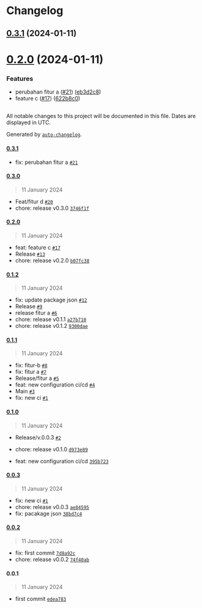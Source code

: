 # Changelog

## [0.3.1](https://github.com/dimsdeall/example-release-it/compare/0.3.0...0.3.1) (2024-01-11)

# [0.2.0](https://github.com/dimsdeall/example-release-it/compare/0.0.3...0.2.0) (2024-01-11)

### Features


* perubahan fitur a ([#21](https://github.com/dimsdeall/example-release-it/issues/21)) ([eb3d2c8](https://github.com/dimsdeall/example-release-it/commit/eb3d2c857f487f408fbeb726c4e7b44b08b821a2))
* feature c ([#17](https://github.com/dimsdeall/example-release-it/issues/17)) ([622b8c0](https://github.com/dimsdeall/example-release-it/commit/622b8c051d07ddd80752157d3d43fd36c84127a2))


##

All notable changes to this project will be documented in this file. Dates are displayed in UTC.

Generated by [`auto-changelog`](https://github.com/CookPete/auto-changelog).

#### [0.3.1](https://github.com/dimsdeall/example-release-it/compare/0.3.0...0.3.1)

- fix: perubahan fitur a [`#21`](https://github.com/dimsdeall/example-release-it/pull/21)

#### [0.3.0](https://github.com/dimsdeall/example-release-it/compare/0.2.0...0.3.0)

> 11 January 2024

- Feat/fitur d [`#20`](https://github.com/dimsdeall/example-release-it/pull/20)
- chore: release v0.3.0 [`3746f1f`](https://github.com/dimsdeall/example-release-it/commit/3746f1f73807f3c2d6d716b2566da0246b91c17a)

#### [0.2.0](https://github.com/dimsdeall/example-release-it/compare/0.1.2...0.2.0)

> 11 January 2024

- feat: feature c [`#17`](https://github.com/dimsdeall/example-release-it/pull/17)
- Release [`#13`](https://github.com/dimsdeall/example-release-it/pull/13)
- chore: release v0.2.0 [`b07fc38`](https://github.com/dimsdeall/example-release-it/commit/b07fc385ab7e85f794342efa44e979b2c6861af5)


#### [0.1.2](https://github.com/dimsdeall/example-release-it/compare/0.1.1...0.1.2)

> 11 January 2024

- fix: update package json [`#12`](https://github.com/dimsdeall/example-release-it/pull/12)
- Release [`#9`](https://github.com/dimsdeall/example-release-it/pull/9)
- release fitur a [`#6`](https://github.com/dimsdeall/example-release-it/pull/6)
- chore: release v0.1.1 [`a27b710`](https://github.com/dimsdeall/example-release-it/commit/a27b71067ccbaa0f2586d88d14b7feafa3dab9a8)
- chore: release v0.1.2 [`9300dae`](https://github.com/dimsdeall/example-release-it/commit/9300daef6afe39675526d99f491142cb85b6eb31)

#### [0.1.1](https://github.com/dimsdeall/example-release-it/compare/0.1.0...0.1.1)

> 11 January 2024

- fix: fitur-b [`#8`](https://github.com/dimsdeall/example-release-it/pull/8)
- fix: fitur a [`#7`](https://github.com/dimsdeall/example-release-it/pull/7)
- Release/fitur a [`#5`](https://github.com/dimsdeall/example-release-it/pull/5)
- feat: new configuration ci/cd [`#4`](https://github.com/dimsdeall/example-release-it/pull/4)
- Main [`#3`](https://github.com/dimsdeall/example-release-it/pull/3)
- fix: new ci [`#1`](https://github.com/dimsdeall/example-release-it/pull/1)

#### [0.1.0](https://github.com/dimsdeall/example-release-it/compare/0.0.3...0.1.0)

> 11 January 2024

- Release/v.0.0.3 [`#2`](https://github.com/dimsdeall/example-release-it/pull/2)
- chore: release v0.1.0 [`d973e89`](https://github.com/dimsdeall/example-release-it/commit/d973e8982e1ca3a0e84552215682b7d25a6acfc1)

- feat: new configuration ci/cd [`395b723`](https://github.com/dimsdeall/example-release-it/commit/395b72378be2ba67942a3620db580a84f0829898)

#### [0.0.3](https://github.com/dimsdeall/example-release-it/compare/0.0.2...0.0.3)

> 11 January 2024

- fix: new ci [`#1`](https://github.com/dimsdeall/example-release-it/pull/1)
- chore: release v0.0.3 [`ae84595`](https://github.com/dimsdeall/example-release-it/commit/ae8459514a8df88abcbb9528cd2389c16b9ab8c7)
- fix: pacakage json [`38bd7c4`](https://github.com/dimsdeall/example-release-it/commit/38bd7c47f3fb19c4a61c0d2be8d30611b9b4adfd)

#### [0.0.2](https://github.com/dimsdeall/example-release-it/compare/0.0.1...0.0.2)

> 11 January 2024

- fix: first commit [`7d8a92c`](https://github.com/dimsdeall/example-release-it/commit/7d8a92ceb652b842c770fab8cfae2038fb05c6d3)
- chore: release v0.0.2 [`74f40ab`](https://github.com/dimsdeall/example-release-it/commit/74f40ab4f590bdb36d5f18b54540ab0ba3eb7ffe)

#### 0.0.1

> 11 January 2024

- first commit [`edea783`](https://github.com/dimsdeall/example-release-it/commit/edea783f888258ac1968c0759db13195106e797e)
